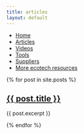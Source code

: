 ```yaml
---
title: articles
layout: default
---
```


<ul class="nav nav-tabs nav-justified">
  <li><a href="http://ecotechnologies.github.io/">Home</a></li>
  <li class="active"><a href="articles">Articles</a></li>
  <li><a href="videos">Videos</a></li>
  <li><a href="#">Tools</a></li>
  <li><a href="#">Suppliers</a></li>
  <li><a href="#">More ecotech resources</a></li>
</ul>

  {% for post in site.posts %}
		<h2><a href="{{ post.url }}">{{ post.title }}</a></h2>
        <p>{{ post.excerpt }}</p>
  {% endfor %}
